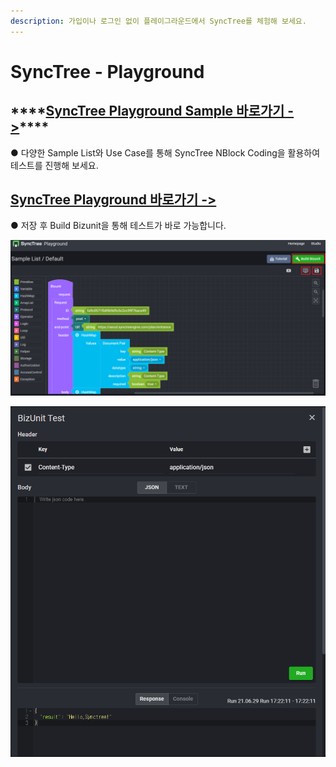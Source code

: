 ```yaml
---
description: 가입이나 로그인 없이 플레이그라운드에서 SyncTree를 체험해 보세요.
---
```


# SyncTree - Playground

## \*\*\*\*[**SyncTree Playground Sample 바로가기 -&gt;**](https://playground.synctreestudio.com/#/)\*\*\*\*

● 다양한 Sample List와 Use Case를 통해 SyncTree NBlock Coding을 활용하여 테스트를 진행해 보세요.

## [SyncTree Playground 바로가기 -&gt;](https://playground.synctreestudio.com/#/workFlow)

● 저장 후 Build Bizunit을 통해 테스트가 바로 가능합니다.

![](.gitbook/assets/image%20%2821%29.png)

![](.gitbook/assets/image%20%2827%29.png)

